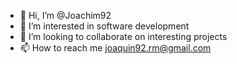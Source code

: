 - 👋 Hi, I’m @Joachim92
- 👀 I’m interested in software development
- 💞️ I’m looking to collaborate on interesting projects
- 📫 How to reach me joaquin92.rm@gmail.com

<!---
Joachim92/Joachim92 is a ✨ special ✨ repository because its `README.md` (this file) appears on your GitHub profile.
You can click the Preview link to take a look at your changes.
--->
